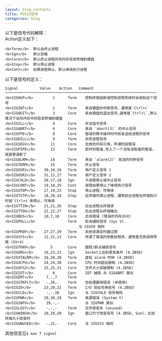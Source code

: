 ```yaml
---
layout: blog_contents
title: POSIX信号
categories: blog
---
```


以下是信号代码解释：  
Action定义如下：  

    <b>Term</b>  默认会终止进程   
    <b>Ign</b>   默认忽略   
    <b>Core</b>  默认终止进程并将内存信息转储到硬盘  
    <b>Stop</b>  默认停止进程  
    <b>Cont</b>  如果进程停止，默认继续执行进程  

以下是信号的定义：

    Signal          Value    Action   Comment
    ──────────────────────────────────────────────────────────────────────
    <b>SIGHUP</b>         1      Term    控制终端挂断或控制进程死掉时会收到这个信号  
    <b>SIGINT</b>         2      Term    来自键盘的中断信号，通常是`Ctrl+c`
    <b>SIGQUIT</b>        3      Core    来自键盘的退出信号,通常是`Ctrl+\`,默认情况下会将内存中的信息转储到硬盘    
    <b>SIGILL</b>         4      Core    非法指令信号  
    <b>SIGABRT</b>        6      Core    来自 `abort(3)` 的中止信号  
    <b>SIGFPE</b>         8      Core    错误的算术操作时内核发送给进程的信号  
    <b>SIGKILL</b>        9      Term    杀死进程信号  
    <b>SIGSEGV</b>       11      Core    无效的内存引用，所谓的段错误  
    <b>SIGPIPE</b>       13      Term    损坏的管道,写入了一个没有读取者的管道，就是管道断了  
    <b>SIGALRM</b>       14      Term    来自 `alarm(2)` 发送的时钟信号  
    <b>SIGTERM</b>       15      Term    终止信号  
    <b>SIGUSR1</b>    30,10,16   Term    用户定义信号 1  
    <b>SIGUSR2</b>    31,12,17   Term    用户定义信号 2   
    <b>SIGCHLD</b>    20,17,18   Ign     子进程停止或中止信号  
    <b>SIGCONT</b>    19,18,25   Cont    进程如果停止了继续执行信号    
    <b>SIGSTOP</b>    17,19,23   Stop    停止进程，可继续  
    <b>SIGTSTP</b>    18,20,24   Stop    在终端内停止进程，通常前台进程在终端执行时按`Ctrl+z`来停止，可继续  
    <b>SIGTTIN</b>    21,21,26   Stop    后台进程从终端读  
    <b>SIGTTOU</b>    22,22,27   Stop    后台进程从终端输出  
    <b>SIGBUS</b>     10,7,10    Core    总线错误 (错误的内存访问)  
    <b>SIGPOLL</b>               Term    轮询通知信号 (Sys V).  
                                      与 SIGIO 相同  
    <b>SIGPROF</b>    27,27,29   Term    系统资源定时器过期  
    <b>SIGSYS</b>     12,31,12   Core    传递了错误的参数给程序，通常是无效调用导致 (SVr4)  
    <b>SIGTRAP</b>       5       Core    跟踪/断点捕获信号  
    <b>SIGURG</b>     16,23,21   Ign     Socket上达到紧急条件 (4.2BSD)   
    <b>SIGVTALRM</b>  26,26,28   Term    虚拟 alarm 时钟 (4.2BSD)  
    <b>SIGXCPU</b>    24,24,30   Core    CPU 时间超出限制 (4.2BSD)  
    <b>SIGXFSZ</b>    25,25,31   Core    文件大小突破限制 (4.2BSD)  
    <b>SIGIOT</b>         6      Core    IOT 捕获.与 SIGABRT 类似  
    <b>SIGEMT</b>      7,-,7     Term     
    <b>SIGSTKFLT</b>   -,16,-    Term    协处理器栈错误 (未使用)  
    <b>SIGIO</b>      23,29,22   Term    I/O 现在可用信号 (4.2BSD)  
    <b>SIGCLD</b>      -,-,18    Ign     与 SIGCHLD 信号相同  
    <b>SIGPWR</b>     29,30,19   Term    电源错误 (System V)  
    <b>SIGINFO</b>     29,-,-            与 SIGPWR 类似  
    <b>SIGLOST</b>     -,-,-     Term    文件锁丢失 (unused)  
    <b>SIGWINCH</b>   28,28,20   Ign     窗口尺寸改变信号 (4.3BSD, Sun)，比如终端大小改变时  
    <b>SIGUNUSED</b>   -,31,-    Core    与 SIGSYS 相同  


其他信息见`$ man 7 signal`